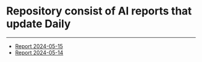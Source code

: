 # Repository consist of AI reports that update Daily
-----------

- [Report 2024-05-15](./daily_reports/daily_report_2024-05-15.md)
- [Report 2024-05-14](./daily_reports/daily_report_2024-05-14.md)

